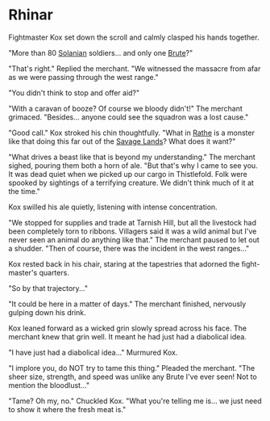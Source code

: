 # Rhinar

Fightmaster Kox set down the scroll and calmly clasped his hands together.

"More than 80 [Solanian](../../world-of-rathe/solana/solana.md) soldiers... and only one [Brute](../../world-of-rathe/savage-lands/call-of-adventure.md#brutes)?"

"That's right." Replied the merchant. "We witnessed the massacre from afar as we were passing through the west range."

"You didn't think to stop and offer aid?"

"With a caravan of booze? Of course we bloody didn't!" The merchant grimaced. "Besides... anyone could see the squadron was a lost cause."

"Good call." Kox stroked his chin thoughtfully. "What in [Rathe](../../world-of-rathe/world-of-rathe.md) is a monster like that doing this far out of the [Savage Lands](../../world-of-rathe/savage-lands/savage-lands.md)? What does it want?"

"What drives a beast like that is beyond my understanding." The merchant sighed, pouring them both a horn of ale. "But that's why I came to see you. It was dead quiet when we picked up our cargo in Thistlefold. Folk were spooked by sightings of a terrifying creature. We didn't think much of it at the time."

Kox swilled his ale quietly, listening with intense concentration.

"We stopped for supplies and trade at Tarnish Hill, but all the livestock had been completely torn to ribbons. Villagers said it was a wild animal but I've never seen an animal do anything like that." The merchant paused to let out a shudder. "Then of course, there was the incident in the west ranges..."

Kox rested back in his chair, staring at the tapestries that adorned the fight-master's quarters.

"So by that trajectory..."

"It could be here in a matter of days." The merchant finished, nervously gulping down his drink.

Kox leaned forward as a wicked grin slowly spread across his face. The merchant knew that grin well. It meant he had just had a diabolical idea.

"I have just had a diabolical idea..." Murmured Kox.

"I implore you, do NOT try to tame this thing." Pleaded the merchant. "The sheer size, strength, and speed was unlike any Brute I've ever seen! Not to mention the bloodlust..."

"Tame? Oh my, no." Chuckled Kox. "What you're telling me is... we just need to show it where the fresh meat is."
